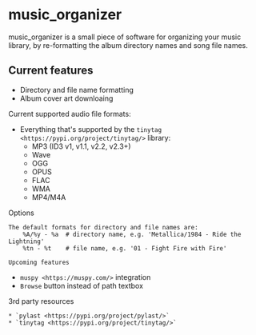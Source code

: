 music_organizer
===============
music_organizer is a small piece of software for organizing your music library, 
by re-formatting the album directory names and song file names.

Current features
----------------
* Directory and file name formatting
* Album cover art downloaing

Current supported audio file formats:
* Everything that's supported by the `tinytag <https://pypi.org/project/tinytag/>` library:
    * MP3 (ID3 v1, v1.1, v2.2, v2.3+)
    * Wave
    * OGG
    * OPUS
    * FLAC
    * WMA
    * MP4/M4A 
   
Options
~~~~~~~
The default formats for directory and file names are:
    %A/%y - %a  # directory name, e.g. 'Metallica/1984 - Ride the Lightning'
    %tn - %t    # file name, e.g. '01 - Fight Fire with Fire'
    
Upcoming features
~~~~~~~~~~~~~~~~~
* `muspy <https://muspy.com/>` integration
* `Browse` button instead of path textbox
    
3rd party resources
~~~~~~~~~~~~~~~~~~~
* `pylast <https://pypi.org/project/pylast/>`
* `tinytag <https://pypi.org/project/tinytag/>`
